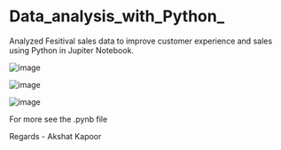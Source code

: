# Data_analysis_with_Python_
Analyzed Fesitival sales data to improve customer experience and sales using Python in Jupiter Notebook.

![image](https://github.com/akzato/Data_analysis_with_Python_/assets/135569805/b67736e0-ec18-4b82-931f-d12485d49caf)

![image](https://github.com/akzato/Data_analysis_with_Python_/assets/135569805/4d9ba449-1b59-44f3-864c-f79e640d1be2)

![image](https://github.com/akzato/Data_analysis_with_Python_/assets/135569805/ca800286-97e9-472d-87bc-459726b2fe75)

For more see the .pynb file 

Regards - Akshat Kapoor
